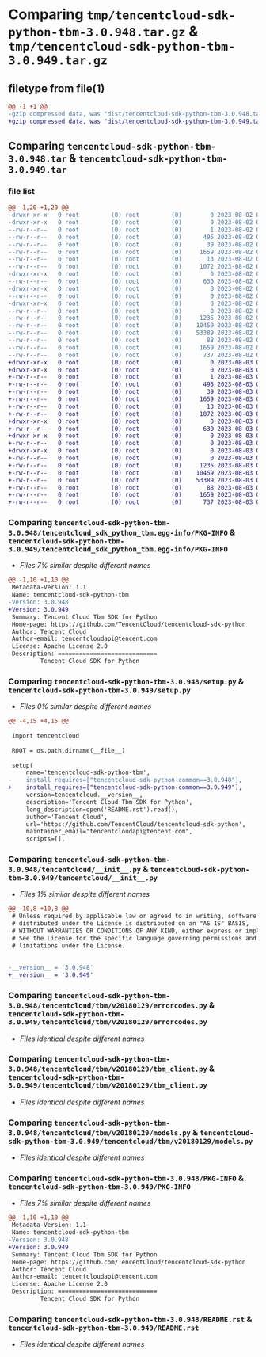 # Comparing `tmp/tencentcloud-sdk-python-tbm-3.0.948.tar.gz` & `tmp/tencentcloud-sdk-python-tbm-3.0.949.tar.gz`

## filetype from file(1)

```diff
@@ -1 +1 @@
-gzip compressed data, was "dist/tencentcloud-sdk-python-tbm-3.0.948.tar", last modified: Wed Aug  2 00:37:44 2023, max compression
+gzip compressed data, was "dist/tencentcloud-sdk-python-tbm-3.0.949.tar", last modified: Thu Aug  3 00:34:44 2023, max compression
```

## Comparing `tencentcloud-sdk-python-tbm-3.0.948.tar` & `tencentcloud-sdk-python-tbm-3.0.949.tar`

### file list

```diff
@@ -1,20 +1,20 @@
-drwxr-xr-x   0 root         (0) root         (0)        0 2023-08-02 00:37:44.000000 tencentcloud-sdk-python-tbm-3.0.948/
-drwxr-xr-x   0 root         (0) root         (0)        0 2023-08-02 00:37:44.000000 tencentcloud-sdk-python-tbm-3.0.948/tencentcloud_sdk_python_tbm.egg-info/
--rw-r--r--   0 root         (0) root         (0)        1 2023-08-02 00:37:44.000000 tencentcloud-sdk-python-tbm-3.0.948/tencentcloud_sdk_python_tbm.egg-info/dependency_links.txt
--rw-r--r--   0 root         (0) root         (0)      495 2023-08-02 00:37:44.000000 tencentcloud-sdk-python-tbm-3.0.948/tencentcloud_sdk_python_tbm.egg-info/SOURCES.txt
--rw-r--r--   0 root         (0) root         (0)       39 2023-08-02 00:37:44.000000 tencentcloud-sdk-python-tbm-3.0.948/tencentcloud_sdk_python_tbm.egg-info/requires.txt
--rw-r--r--   0 root         (0) root         (0)     1659 2023-08-02 00:37:44.000000 tencentcloud-sdk-python-tbm-3.0.948/tencentcloud_sdk_python_tbm.egg-info/PKG-INFO
--rw-r--r--   0 root         (0) root         (0)       13 2023-08-02 00:37:44.000000 tencentcloud-sdk-python-tbm-3.0.948/tencentcloud_sdk_python_tbm.egg-info/top_level.txt
--rw-r--r--   0 root         (0) root         (0)     1072 2023-08-02 00:37:44.000000 tencentcloud-sdk-python-tbm-3.0.948/setup.py
-drwxr-xr-x   0 root         (0) root         (0)        0 2023-08-02 00:37:44.000000 tencentcloud-sdk-python-tbm-3.0.948/tencentcloud/
--rw-r--r--   0 root         (0) root         (0)      630 2023-08-02 00:37:44.000000 tencentcloud-sdk-python-tbm-3.0.948/tencentcloud/__init__.py
-drwxr-xr-x   0 root         (0) root         (0)        0 2023-08-02 00:37:44.000000 tencentcloud-sdk-python-tbm-3.0.948/tencentcloud/tbm/
--rw-r--r--   0 root         (0) root         (0)        0 2023-08-02 00:37:44.000000 tencentcloud-sdk-python-tbm-3.0.948/tencentcloud/tbm/__init__.py
-drwxr-xr-x   0 root         (0) root         (0)        0 2023-08-02 00:37:44.000000 tencentcloud-sdk-python-tbm-3.0.948/tencentcloud/tbm/v20180129/
--rw-r--r--   0 root         (0) root         (0)        0 2023-08-02 00:37:44.000000 tencentcloud-sdk-python-tbm-3.0.948/tencentcloud/tbm/v20180129/__init__.py
--rw-r--r--   0 root         (0) root         (0)     1235 2023-08-02 00:37:44.000000 tencentcloud-sdk-python-tbm-3.0.948/tencentcloud/tbm/v20180129/errorcodes.py
--rw-r--r--   0 root         (0) root         (0)    10459 2023-08-02 00:37:44.000000 tencentcloud-sdk-python-tbm-3.0.948/tencentcloud/tbm/v20180129/tbm_client.py
--rw-r--r--   0 root         (0) root         (0)    53389 2023-08-02 00:37:44.000000 tencentcloud-sdk-python-tbm-3.0.948/tencentcloud/tbm/v20180129/models.py
--rw-r--r--   0 root         (0) root         (0)       88 2023-08-02 00:37:44.000000 tencentcloud-sdk-python-tbm-3.0.948/setup.cfg
--rw-r--r--   0 root         (0) root         (0)     1659 2023-08-02 00:37:44.000000 tencentcloud-sdk-python-tbm-3.0.948/PKG-INFO
--rw-r--r--   0 root         (0) root         (0)      737 2023-08-02 00:37:44.000000 tencentcloud-sdk-python-tbm-3.0.948/README.rst
+drwxr-xr-x   0 root         (0) root         (0)        0 2023-08-03 00:34:44.000000 tencentcloud-sdk-python-tbm-3.0.949/
+drwxr-xr-x   0 root         (0) root         (0)        0 2023-08-03 00:34:44.000000 tencentcloud-sdk-python-tbm-3.0.949/tencentcloud_sdk_python_tbm.egg-info/
+-rw-r--r--   0 root         (0) root         (0)        1 2023-08-03 00:34:44.000000 tencentcloud-sdk-python-tbm-3.0.949/tencentcloud_sdk_python_tbm.egg-info/dependency_links.txt
+-rw-r--r--   0 root         (0) root         (0)      495 2023-08-03 00:34:44.000000 tencentcloud-sdk-python-tbm-3.0.949/tencentcloud_sdk_python_tbm.egg-info/SOURCES.txt
+-rw-r--r--   0 root         (0) root         (0)       39 2023-08-03 00:34:44.000000 tencentcloud-sdk-python-tbm-3.0.949/tencentcloud_sdk_python_tbm.egg-info/requires.txt
+-rw-r--r--   0 root         (0) root         (0)     1659 2023-08-03 00:34:44.000000 tencentcloud-sdk-python-tbm-3.0.949/tencentcloud_sdk_python_tbm.egg-info/PKG-INFO
+-rw-r--r--   0 root         (0) root         (0)       13 2023-08-03 00:34:44.000000 tencentcloud-sdk-python-tbm-3.0.949/tencentcloud_sdk_python_tbm.egg-info/top_level.txt
+-rw-r--r--   0 root         (0) root         (0)     1072 2023-08-03 00:34:44.000000 tencentcloud-sdk-python-tbm-3.0.949/setup.py
+drwxr-xr-x   0 root         (0) root         (0)        0 2023-08-03 00:34:44.000000 tencentcloud-sdk-python-tbm-3.0.949/tencentcloud/
+-rw-r--r--   0 root         (0) root         (0)      630 2023-08-03 00:34:44.000000 tencentcloud-sdk-python-tbm-3.0.949/tencentcloud/__init__.py
+drwxr-xr-x   0 root         (0) root         (0)        0 2023-08-03 00:34:44.000000 tencentcloud-sdk-python-tbm-3.0.949/tencentcloud/tbm/
+-rw-r--r--   0 root         (0) root         (0)        0 2023-08-03 00:34:44.000000 tencentcloud-sdk-python-tbm-3.0.949/tencentcloud/tbm/__init__.py
+drwxr-xr-x   0 root         (0) root         (0)        0 2023-08-03 00:34:44.000000 tencentcloud-sdk-python-tbm-3.0.949/tencentcloud/tbm/v20180129/
+-rw-r--r--   0 root         (0) root         (0)        0 2023-08-03 00:34:44.000000 tencentcloud-sdk-python-tbm-3.0.949/tencentcloud/tbm/v20180129/__init__.py
+-rw-r--r--   0 root         (0) root         (0)     1235 2023-08-03 00:34:44.000000 tencentcloud-sdk-python-tbm-3.0.949/tencentcloud/tbm/v20180129/errorcodes.py
+-rw-r--r--   0 root         (0) root         (0)    10459 2023-08-03 00:34:44.000000 tencentcloud-sdk-python-tbm-3.0.949/tencentcloud/tbm/v20180129/tbm_client.py
+-rw-r--r--   0 root         (0) root         (0)    53389 2023-08-03 00:34:44.000000 tencentcloud-sdk-python-tbm-3.0.949/tencentcloud/tbm/v20180129/models.py
+-rw-r--r--   0 root         (0) root         (0)       88 2023-08-03 00:34:44.000000 tencentcloud-sdk-python-tbm-3.0.949/setup.cfg
+-rw-r--r--   0 root         (0) root         (0)     1659 2023-08-03 00:34:44.000000 tencentcloud-sdk-python-tbm-3.0.949/PKG-INFO
+-rw-r--r--   0 root         (0) root         (0)      737 2023-08-03 00:34:44.000000 tencentcloud-sdk-python-tbm-3.0.949/README.rst
```

### Comparing `tencentcloud-sdk-python-tbm-3.0.948/tencentcloud_sdk_python_tbm.egg-info/PKG-INFO` & `tencentcloud-sdk-python-tbm-3.0.949/tencentcloud_sdk_python_tbm.egg-info/PKG-INFO`

 * *Files 7% similar despite different names*

```diff
@@ -1,10 +1,10 @@
 Metadata-Version: 1.1
 Name: tencentcloud-sdk-python-tbm
-Version: 3.0.948
+Version: 3.0.949
 Summary: Tencent Cloud Tbm SDK for Python
 Home-page: https://github.com/TencentCloud/tencentcloud-sdk-python
 Author: Tencent Cloud
 Author-email: tencentcloudapi@tencent.com
 License: Apache License 2.0
 Description: ============================
         Tencent Cloud SDK for Python
```

### Comparing `tencentcloud-sdk-python-tbm-3.0.948/setup.py` & `tencentcloud-sdk-python-tbm-3.0.949/setup.py`

 * *Files 0% similar despite different names*

```diff
@@ -4,15 +4,15 @@
 
 import tencentcloud
 
 ROOT = os.path.dirname(__file__)
 
 setup(
     name='tencentcloud-sdk-python-tbm',
-    install_requires=["tencentcloud-sdk-python-common==3.0.948"],
+    install_requires=["tencentcloud-sdk-python-common==3.0.949"],
     version=tencentcloud.__version__,
     description='Tencent Cloud Tbm SDK for Python',
     long_description=open('README.rst').read(),
     author='Tencent Cloud',
     url='https://github.com/TencentCloud/tencentcloud-sdk-python',
     maintainer_email="tencentcloudapi@tencent.com",
     scripts=[],
```

### Comparing `tencentcloud-sdk-python-tbm-3.0.948/tencentcloud/__init__.py` & `tencentcloud-sdk-python-tbm-3.0.949/tencentcloud/__init__.py`

 * *Files 1% similar despite different names*

```diff
@@ -10,8 +10,8 @@
 # Unless required by applicable law or agreed to in writing, software
 # distributed under the License is distributed on an "AS IS" BASIS,
 # WITHOUT WARRANTIES OR CONDITIONS OF ANY KIND, either express or implied.
 # See the License for the specific language governing permissions and
 # limitations under the License.
 
 
-__version__ = '3.0.948'
+__version__ = '3.0.949'
```

### Comparing `tencentcloud-sdk-python-tbm-3.0.948/tencentcloud/tbm/v20180129/errorcodes.py` & `tencentcloud-sdk-python-tbm-3.0.949/tencentcloud/tbm/v20180129/errorcodes.py`

 * *Files identical despite different names*

### Comparing `tencentcloud-sdk-python-tbm-3.0.948/tencentcloud/tbm/v20180129/tbm_client.py` & `tencentcloud-sdk-python-tbm-3.0.949/tencentcloud/tbm/v20180129/tbm_client.py`

 * *Files identical despite different names*

### Comparing `tencentcloud-sdk-python-tbm-3.0.948/tencentcloud/tbm/v20180129/models.py` & `tencentcloud-sdk-python-tbm-3.0.949/tencentcloud/tbm/v20180129/models.py`

 * *Files identical despite different names*

### Comparing `tencentcloud-sdk-python-tbm-3.0.948/PKG-INFO` & `tencentcloud-sdk-python-tbm-3.0.949/PKG-INFO`

 * *Files 7% similar despite different names*

```diff
@@ -1,10 +1,10 @@
 Metadata-Version: 1.1
 Name: tencentcloud-sdk-python-tbm
-Version: 3.0.948
+Version: 3.0.949
 Summary: Tencent Cloud Tbm SDK for Python
 Home-page: https://github.com/TencentCloud/tencentcloud-sdk-python
 Author: Tencent Cloud
 Author-email: tencentcloudapi@tencent.com
 License: Apache License 2.0
 Description: ============================
         Tencent Cloud SDK for Python
```

### Comparing `tencentcloud-sdk-python-tbm-3.0.948/README.rst` & `tencentcloud-sdk-python-tbm-3.0.949/README.rst`

 * *Files identical despite different names*

